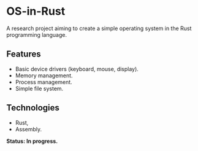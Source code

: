 # OS-in-Rust
A research project aiming to create a simple operating system in the Rust programming language.
## Features
* Basic device drivers (keyboard, mouse, display).
* Memory management.
* Process management.
* Simple file system.
## Technologies 
* Rust,
* Assembly.

**Status: In progress.**
